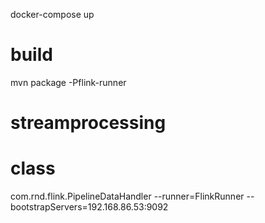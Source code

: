 docker-compose up


# build
mvn package -Pflink-runner 
# streamprocessing


# class
com.rnd.flink.PipelineDataHandler --runner=FlinkRunner --bootstrapServers=192.168.86.53:9092

